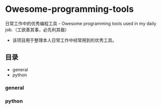 # Owesome-programming-tools
日常工作中的优秀编程工具 - Owesome programming tools used in  my daily job.（工欲善其事，必先利其器）

- 该项目用于整理本人日常工作中经常用到的优秀工具。

## 目录
- general
- python

### general

### python

